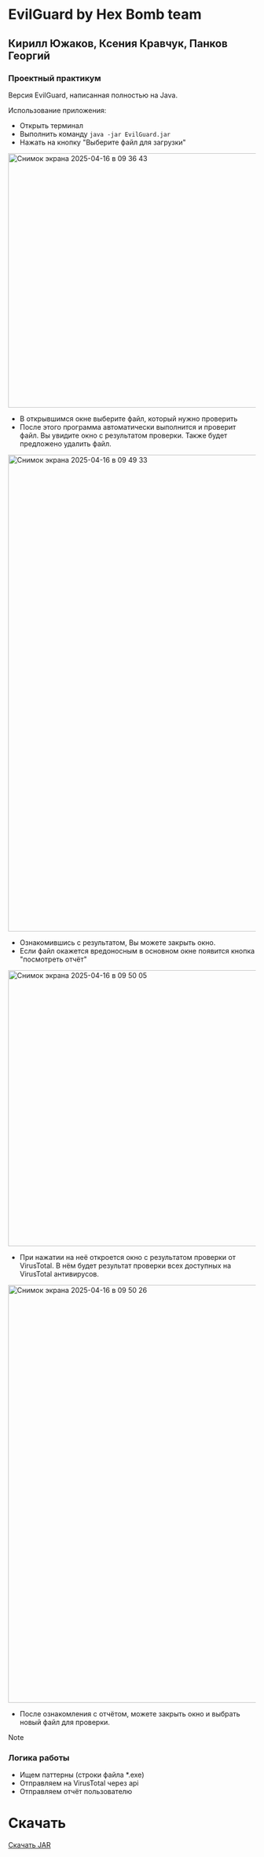 # EvilGuard by Hex Bomb team

## Кирилл Южаков, Ксения Кравчук, Панков Георгий
### Проектный практикум

Версия EvilGuard, написанная полностью на Java. 

Использование приложения: 
- Открыть терминал
- Выполнить команду `java -jar EvilGuard.jar`
- Нажать на кнопку "Выберите файл для загрузки"
<img width="518" alt="Снимок экрана 2025-04-16 в 09 36 43" src="https://github.com/user-attachments/assets/04b1780c-9d49-4335-b4ce-a391e9c7864c" />

- В открывшимся окне выберите файл, который нужно проверить
- После этого программа автоматически выполнится и проверит файл. Вы увидите окно с результатом проверки. Также будет предложено удалить файл.
<img width="971" alt="Снимок экрана 2025-04-16 в 09 49 33" src="https://github.com/user-attachments/assets/3cbf32dd-b58d-4544-80ed-9a60ecb5eb54" />

- Ознакомившись с результатом, Вы можете закрыть окно.
- Если файл окажется вредоносным в основном окне появится кнопка "посмотреть отчёт"
<img width="562" alt="Снимок экрана 2025-04-16 в 09 50 05" src="https://github.com/user-attachments/assets/99451ddb-d616-4d88-a0a0-67d0b29141a4" />

- При нажатии на неё откроется окно с результатом проверки от VirusTotal. В нём будет результат проверки всех доступных на VirusTotal антивирусов.
<img width="851" alt="Снимок экрана 2025-04-16 в 09 50 26" src="https://github.com/user-attachments/assets/9e811c53-5be8-49d9-9c40-77a73f59ada1" />

- После ознакомления с отчётом, можете закрыть окно и выбрать новый файл для проверки.

> [!NOTE]
> ### Логика работы
> - Ищем паттерны (строки файла *.exe)
> - Отправляем на VirusTotal через api
> - Отправляем отчёт пользователю

# Скачать
[Скачать JAR](https://github.com/KirillYuzh/EvilGuard-Java/releases/download/main/EvilGuard.jar)
